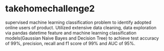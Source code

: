 # takehomechallenge2
supervised machine learning classification problem to identify adopted online users of product. Utilized extensive data cleaning, data exploration via pandas datetime feature and machine learning classification models(Gaussian Naive Bayes and Decision Tree) to achieve test accuracy of 99%, precision, recall and f1 score of 99% and AUC of 95%. 
